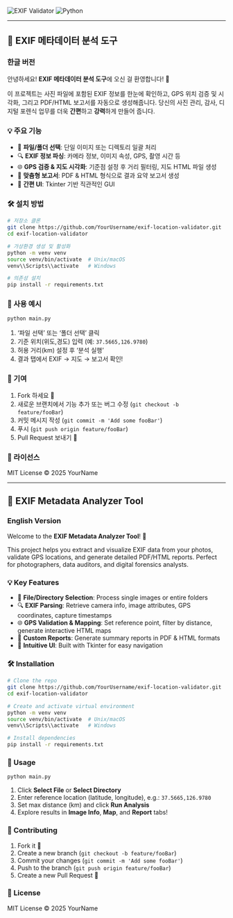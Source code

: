 ![EXIF Validator](https://img.shields.io/badge/EXIF-Validator-blue)
![Python](https://img.shields.io/badge/Python-3.8%2B-green)

---

## 📸 EXIF 메타데이터 분석 도구
### 한글 버전

안녕하세요! **EXIF 메타데이터 분석 도구**에 오신 걸 환영합니다! 🥳

이 프로젝트는 사진 파일에 포함된 EXIF 정보를 한눈에 확인하고, GPS 위치 검증 및 시각화, 그리고 PDF/HTML 보고서를 자동으로 생성해줍니다. 당신의 사진 관리, 감사, 디지털 포렌식 업무를 더욱 **간편**하고 **강력**하게 만들어 줍니다.

### 💡 주요 기능

- 📂 **파일/폴더 선택**: 단일 이미지 또는 디렉토리 일괄 처리
- 🔍 **EXIF 정보 파싱**: 카메라 정보, 이미지 속성, GPS, 촬영 시간 등
- 🌐 **GPS 검증 & 지도 시각화**: 기준점 설정 후 거리 필터링, 지도 HTML 파일 생성
- 📝 **맞춤형 보고서**: PDF & HTML 형식으로 결과 요약 보고서 생성
- 🚀 **간편 UI**: Tkinter 기반 직관적인 GUI

### 🛠️ 설치 방법
```bash
# 저장소 클론
git clone https://github.com/YourUsername/exif-location-validator.git
cd exif-location-validator

# 가상환경 생성 및 활성화
python -m venv venv
source venv/bin/activate  # Unix/macOS
venv\\Scripts\\activate   # Windows

# 의존성 설치
pip install -r requirements.txt
```

### 🚀 사용 예시
```bash
python main.py
```
1. ‘파일 선택’ 또는 ‘폴더 선택’ 클릭
2. 기준 위치(위도,경도) 입력 (예: `37.5665,126.9780`)
3. 허용 거리(km) 설정 후 ‘분석 실행’
4. 결과 탭에서 EXIF → 지도 → 보고서 확인!

### 🤝 기여
1. Fork 하세요 🍴
2. 새로운 브랜치에서 기능 추가 또는 버그 수정 (`git checkout -b feature/fooBar`)
3. 커밋 메시지 작성 (`git commit -m 'Add some fooBar'`)
4. 푸시 (`git push origin feature/fooBar`)
5. Pull Request 보내기 🚀

### 📄 라이선스
MIT License © 2025 YourName

---

## 📸 EXIF Metadata Analyzer Tool
### English Version

Welcome to the **EXIF Metadata Analyzer Tool**! 🥳

This project helps you extract and visualize EXIF data from your photos, validate GPS locations, and generate detailed PDF/HTML reports. Perfect for photographers, data auditors, and digital forensics analysts.

### 💡 Key Features

- 📂 **File/Directory Selection**: Process single images or entire folders
- 🔍 **EXIF Parsing**: Retrieve camera info, image attributes, GPS coordinates, capture timestamps
- 🌐 **GPS Validation & Mapping**: Set reference point, filter by distance, generate interactive HTML maps
- 📝 **Custom Reports**: Generate summary reports in PDF & HTML formats
- 🚀 **Intuitive UI**: Built with Tkinter for easy navigation

### 🛠️ Installation
```bash
# Clone the repo
git clone https://github.com/YourUsername/exif-location-validator.git
cd exif-location-validator

# Create and activate virtual environment
python -m venv venv
source venv/bin/activate  # Unix/macOS
venv\\Scripts\\activate   # Windows

# Install dependencies
pip install -r requirements.txt
```

### 🚀 Usage
```bash
python main.py
```
1. Click **Select File** or **Select Directory**
2. Enter reference location (latitude, longitude), e.g.: `37.5665,126.9780`
3. Set max distance (km) and click **Run Analysis**
4. Explore results in **Image Info**, **Map**, and **Report** tabs!

### 🤝 Contributing
1. Fork it 🍴
2. Create a new branch (`git checkout -b feature/fooBar`)
3. Commit your changes (`git commit -m 'Add some fooBar'`)
4. Push to the branch (`git push origin feature/fooBar`)
5. Create a new Pull Request 🚀

### 📄 License
MIT License © 2025 YourName